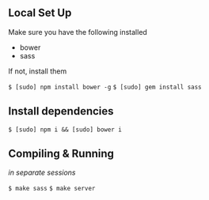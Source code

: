 ## Local Set Up
Make sure you have the following installed

* bower
* sass

If not, install them

`$ [sudo] npm install bower -g`
`$ [sudo] gem install sass`






## Install dependencies
`$ [sudo] npm i && [sudo] bower i`




## Compiling & Running

*in separate sessions*

`$ make sass`
`$ make server`
